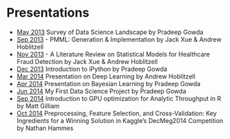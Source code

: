 Presentations
=============
* [May 2013](may2013) Survey of Data Science Landscape by Pradeep Gowda
* [Sep 2013](sep2013) - PMML: Generation & Implementation by Jack Xue & Andrew Hoblitzell
* [Nov 2013](nov2013) - A Literature Review on Statistical Models for Healthcare Fraud Detection by Jack Xue & Andrew Hoblitzell
* [Dec 2013](dec2013) Introduction to iPython by Pradeep Gowda
* [Mar 2014](mar2014) Presentation on Deep Learning by Andrew Hoblitzell
* [Apr 2014](oct2014) Presentation on Bayesian Learning  by Pradeep Gowda
* [Jun 2014](jun2014) My First Data Science Project by Pradeep Gowda
* [Sep 2014](sep2014) Introduction to GPU optimization for Analytic Throughput in R by Matt Gilliam
* [Oct 2014](oct2014) Preprocessing, Feature Selection, and Cross-Validation: Key Ingredients for a Winning Solution in Kaggle’s DecMeg2014 Competition by Nathan Hammes
